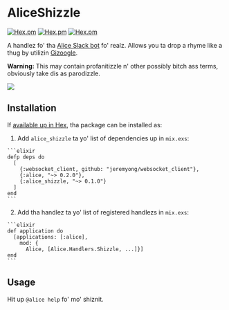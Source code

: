 # AliceShizzle

[![Hex.pm](https://img.shields.io/hexpm/l/alice_shizzle.svg)](https://hex.pm/packages/alice_shizzle)
[![Hex.pm](https://img.shields.io/hexpm/v/alice_shizzle.svg)](https://hex.pm/packages/alice_shizzle)
[![Hex.pm](https://img.shields.io/hexpm/dt/alice_shizzle.svg)](https://hex.pm/packages/alice_shizzle)

A handlez fo' tha [Alice Slack bot] fo' realz. Allows you ta drop a rhyme like
a thug by utilizin [Gizoogle](http://www.gizoogle.net/textilizer.php).

[Alice Slack bot]: https://github.com/adamzaninovich/alice

**Warning:** This may contain profanitizzle n' other possibly bitch ass terms,
obviously take dis as parodizzle.

![](http://i.imgur.com/NrZyeAb.png)

## Installation

If [available up in Hex](https://hex.pm/packages/alice_shizzle), tha package
can be installed as:

  1. Add `alice_shizzle` ta yo' list of dependencies up in `mix.exs`:

    ```elixir
    defp deps do
      [
        {:websocket_client, github: "jeremyong/websocket_client"},
        {:alice, "~> 0.2.0"},
        {:alice_shizzle, "~> 0.1.0"}
      ]
    end
    ```

  2. Add tha handlez ta yo' list of registered handlezs in `mix.exs`:

    ```elixir
    def application do
      [applications: [:alice],
        mod: {
          Alice, [Alice.Handlers.Shizzle, ...]}]
    end
    ```

## Usage

Hit up `@alice help` fo' mo' shiznit.
